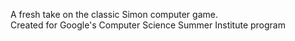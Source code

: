 A fresh take on the classic Simon computer game. <br>
Created for Google's Computer Science Summer Institute program
